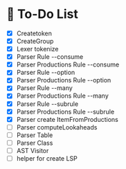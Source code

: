 # 📝 To-Do List
- [X] Createtoken
- [X] CreateGroup
- [X] Lexer tokenize
- [X] Parser Rule --consume
- [X] Parser Productions Rule --consume
- [X] Parser Rule --option
- [X] Parser Productions Rule --option
- [X] Parser Rule --many
- [X] Parser Productions Rule --many
- [X] Parser Rule --subrule
- [X] Parser Productions Rule --subrule
- [X] Parser create ItemFromProductions
- [ ] Parser computeLookaheads
- [ ] Parser Table
- [ ] Parser Class
- [ ] AST Visitor
- [ ] helper for create LSP 